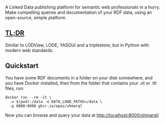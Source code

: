A Linked Data publishing platform for semantic web professionals in a hurry.
Make compelling queries and documentation of your RDF data, using an open-source, simple platform.

## [TL;DR](https://en.wikipedia.org/wiki/TL;DR)

Similar to LODView, LODE, YASGUI and a triplestore, but in Python with modern web standards.

## Quickstart

You have some RDF documents in a folder on your disk somewhere, and you have Docker installed, then from the folder that contains your .nt or .ttl files, run:

```shell
docker run --rm -it \
  -v $(pwd):/data -e DATA_LOAD_PATHS=/data \
  -p 8000:8000 ghcr.io/epoz/shmarql
```

Now you can browse and query your data at [http://localhost:8000/shmarql/](http://localhost:8000/shmarql/)
